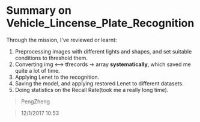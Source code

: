 # Summary on Vehicle_Lincense_Plate_Recognition

Through the mission, I've reviewed or learnt:
1. Preprocessing images with different lights and shapes, and set suitable conditions to threshold them.
2. Converting img <--> tfrecords -> array **systematically**, which saved me quite a lot of time.
3. Applying Lenet to the recognition.
4. Saving the model, and applying restored Lenet to different datasets.
5. Doing statistics on the Recall Rate(took me a really long time).

> PengZheng

> 12/1/2017 10:53
